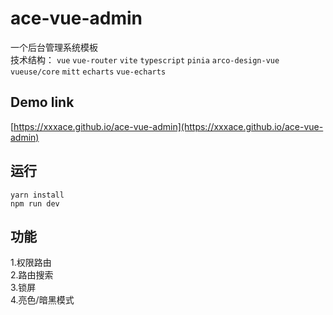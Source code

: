 # ace-vue-admin

一个后台管理系统模板<br/>
技术结构： `vue` `vue-router` `vite` `typescript` `pinia` `arco-design-vue` `vueuse/core` `mitt` `echarts` `vue-echarts`

## Demo link

[https://xxxace.github.io/ace-vue-admin](https://xxxace.github.io/ace-vue-admin)

## 运行

`yarn install` <br/>
`npm run dev` <br/>

## 功能

1.权限路由<br/>
2.路由搜索<br/>
3.锁屏<br/>
4.亮色/暗黑模式

